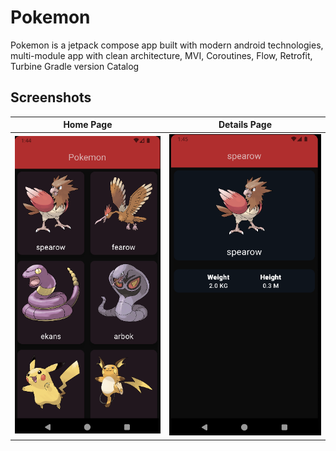 # Pokemon

 Pokemon is a jetpack compose app built with modern android technologies, multi-module app with clean architecture, MVI, Coroutines, Flow, Retrofit, Turbine Gradle version Catalog 


## Screenshots

| Home Page  | Details Page |
| ------------- | ------------- |
| ![Home Page](https://raw.githubusercontent.com/BadrAtt/Pokemon/main/screenshots/home.png)  | ![Details Page](https://raw.githubusercontent.com/BadrAtt/Pokemon/main/screenshots/details.png) |
